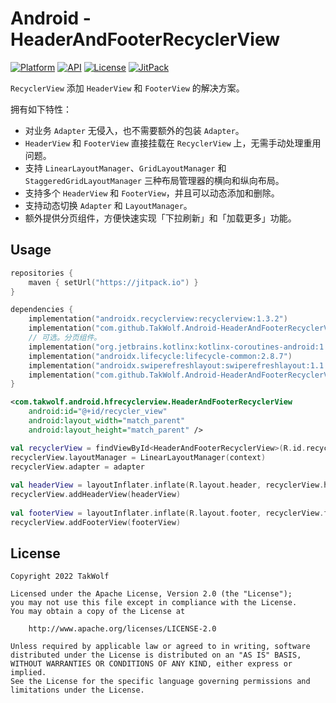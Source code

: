 # Android - HeaderAndFooterRecyclerView

[![Platform](https://img.shields.io/badge/platform-Android-brightgreen)](https://developer.android.com)
[![API](https://img.shields.io/badge/API-21%2B-brightgreen)](https://android-arsenal.com/api?level=21)
[![License](https://img.shields.io/github/license/TakWolf/Android-HeaderAndFooterRecyclerView)](https://www.apache.org/licenses/LICENSE-2.0)
[![JitPack](https://jitpack.io/v/TakWolf/Android-HeaderAndFooterRecyclerView.svg)](https://jitpack.io/#TakWolf/Android-HeaderAndFooterRecyclerView)

`RecyclerView` 添加 `HeaderView` 和 `FooterView` 的解决方案。

拥有如下特性：

- 对业务 `Adapter` 无侵入，也不需要额外的包装 `Adapter`。
- `HeaderView` 和 `FooterView` 直接挂载在 `RecyclerView` 上，无需手动处理重用问题。
- 支持 `LinearLayoutManager`、`GridLayoutManager` 和 `StaggeredGridLayoutManager` 三种布局管理器的横向和纵向布局。
- 支持多个 `HeaderView` 和 `FooterView`，并且可以动态添加和删除。
- 支持动态切换 `Adapter` 和 `LayoutManager`。
- 额外提供分页组件，方便快速实现「下拉刷新」和「加载更多」功能。

## Usage

```kotlin
repositories { 
    maven { setUrl("https://jitpack.io") }
}

dependencies {
    implementation("androidx.recyclerview:recyclerview:1.3.2")
    implementation("com.github.TakWolf.Android-HeaderAndFooterRecyclerView:hfrecyclerview:0.0.16")
    // 可选。分页组件。
    implementation("org.jetbrains.kotlinx:kotlinx-coroutines-android:1.9.0")
    implementation("androidx.lifecycle:lifecycle-common:2.8.7")
    implementation("androidx.swiperefreshlayout:swiperefreshlayout:1.1.0")
    implementation("com.github.TakWolf.Android-HeaderAndFooterRecyclerView:paging:0.0.16")
}
```

```xml
<com.takwolf.android.hfrecyclerview.HeaderAndFooterRecyclerView
    android:id="@+id/recycler_view"
    android:layout_width="match_parent"
    android:layout_height="match_parent" />
```

```kotlin
val recyclerView = findViewById<HeaderAndFooterRecyclerView>(R.id.recycler_view)
recyclerView.layoutManager = LinearLayoutManager(context)
recyclerView.adapter = adapter
        
val headerView = layoutInflater.inflate(R.layout.header, recyclerView.headerViewContainer, false)
recyclerView.addHeaderView(headerView)
        
val footerView = layoutInflater.inflate(R.layout.footer, recyclerView.footerViewContainer, false)
recyclerView.addFooterView(footerView)
```

## License

```
Copyright 2022 TakWolf

Licensed under the Apache License, Version 2.0 (the "License");
you may not use this file except in compliance with the License.
You may obtain a copy of the License at

    http://www.apache.org/licenses/LICENSE-2.0

Unless required by applicable law or agreed to in writing, software
distributed under the License is distributed on an "AS IS" BASIS,
WITHOUT WARRANTIES OR CONDITIONS OF ANY KIND, either express or implied.
See the License for the specific language governing permissions and
limitations under the License.
```
